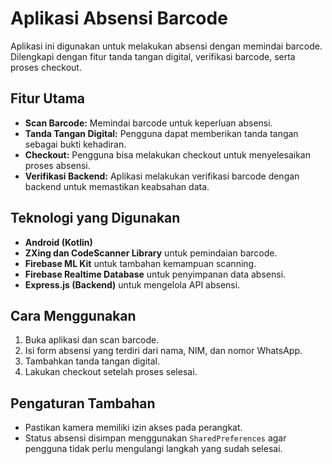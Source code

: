 # Aplikasi Absensi Barcode

Aplikasi ini digunakan untuk melakukan absensi dengan memindai barcode. Dilengkapi dengan fitur tanda tangan digital, verifikasi barcode, serta proses checkout.

## Fitur Utama
- **Scan Barcode:** Memindai barcode untuk keperluan absensi.
- **Tanda Tangan Digital:** Pengguna dapat memberikan tanda tangan sebagai bukti kehadiran.
- **Checkout:** Pengguna bisa melakukan checkout untuk menyelesaikan proses absensi.
- **Verifikasi Backend:** Aplikasi melakukan verifikasi barcode dengan backend untuk memastikan keabsahan data.

## Teknologi yang Digunakan
- **Android (Kotlin)**
- **ZXing dan CodeScanner Library** untuk pemindaian barcode.
- **Firebase ML Kit** untuk tambahan kemampuan scanning.
- **Firebase Realtime Database** untuk penyimpanan data absensi.
- **Express.js (Backend)** untuk mengelola API absensi.

## Cara Menggunakan
1. Buka aplikasi dan scan barcode.
2. Isi form absensi yang terdiri dari nama, NIM, dan nomor WhatsApp.
3. Tambahkan tanda tangan digital.
4. Lakukan checkout setelah proses selesai.

## Pengaturan Tambahan
- Pastikan kamera memiliki izin akses pada perangkat.
- Status absensi disimpan menggunakan `SharedPreferences` agar pengguna tidak perlu mengulangi langkah yang sudah selesai.
